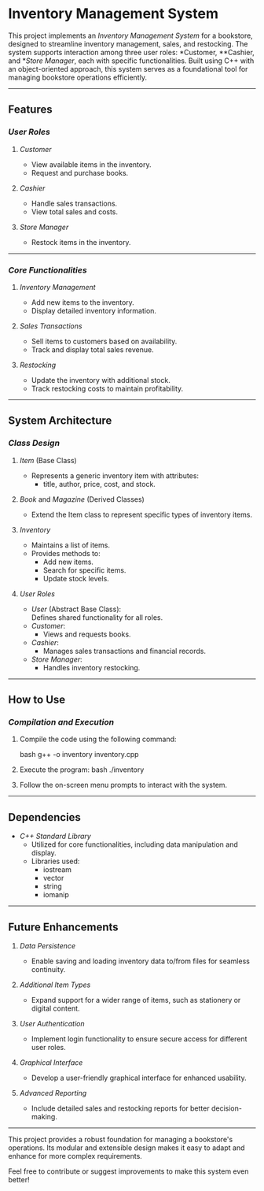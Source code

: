 # Inventory Management System

This project implements an *Inventory Management System* for a bookstore, designed to streamline inventory management, sales, and restocking. The system supports interaction among three user roles: *Customer, **Cashier, and **Store Manager*, each with specific functionalities. Built using C++ with an object-oriented approach, this system serves as a foundational tool for managing bookstore operations efficiently.

---

## Features

### *User Roles*

1. *Customer*

   - View available items in the inventory.
   - Request and purchase books.

2. *Cashier*

   - Handle sales transactions.
   - View total sales and costs.

3. *Store Manager*
   - Restock items in the inventory.

---

### *Core Functionalities*

1. *Inventory Management*

   - Add new items to the inventory.
   - Display detailed inventory information.

2. *Sales Transactions*

   - Sell items to customers based on availability.
   - Track and display total sales revenue.

3. *Restocking*
   - Update the inventory with additional stock.
   - Track restocking costs to maintain profitability.

---

## System Architecture

### *Class Design*

1. *Item* (Base Class)

   - Represents a generic inventory item with attributes:
     - title, author, price, cost, and stock.

2. *Book* and *Magazine* (Derived Classes)

   - Extend the Item class to represent specific types of inventory items.

3. *Inventory*

   - Maintains a list of items.
   - Provides methods to:
     - Add new items.
     - Search for specific items.
     - Update stock levels.

4. *User Roles*
   - *User* (Abstract Base Class):  
     Defines shared functionality for all roles.
   - *Customer*:
     - Views and requests books.
   - *Cashier*:
     - Manages sales transactions and financial records.
   - *Store Manager*:
     - Handles inventory restocking.

---

## How to Use

### *Compilation and Execution*

1. Compile the code using the following command:

   bash
   g++ -o inventory inventory.cpp
   

2. Execute the program:
   bash
   ./inventory
   
3. Follow the on-screen menu prompts to interact with the system.

---

## Dependencies

- *C++ Standard Library*
  - Utilized for core functionalities, including data manipulation and display.
  - Libraries used:
    - iostream
    - vector
    - string
    - iomanip

---

## Future Enhancements

1. *Data Persistence*

   - Enable saving and loading inventory data to/from files for seamless continuity.

2. *Additional Item Types*

   - Expand support for a wider range of items, such as stationery or digital content.

3. *User Authentication*

   - Implement login functionality to ensure secure access for different user roles.

4. *Graphical Interface*

   - Develop a user-friendly graphical interface for enhanced usability.

5. *Advanced Reporting*
   - Include detailed sales and restocking reports for better decision-making.

---

This project provides a robust foundation for managing a bookstore's operations. Its modular and extensible design makes it easy to adapt and enhance for more complex requirements.

Feel free to contribute or suggest improvements to make this system even better!
